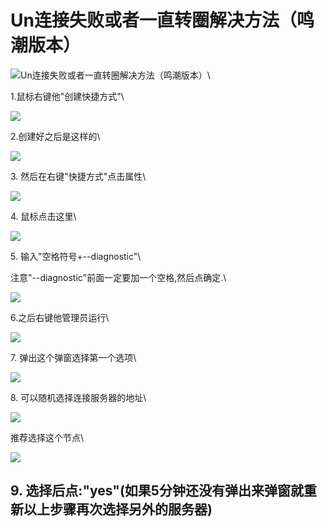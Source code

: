 # Un连接失败或者一直转圈解决方法（鸣潮版本）

![](https://tc-cdn.flowus.cn/oss/9967c7e3-3fd5-44a4-ae01-e5e209c2334b/UN.png?time=1723194900\&token=1fab59f9b633eff691ef05aaa1e04fe05e1e99a1dc135111763c58be6040e3e3\&role=sharePaid\&x-oss-process=image/resize,w\_256/quality,q\_80/)Un连接失败或者一直转圈解决方法（鸣潮版本）\


1.鼠标右键他"创建快捷方式"\



![](https://tc-cdn.flowus.cn/oss/15d0bb9d-2043-41f4-b2fe-d4ab873e9778/%E6%9C%AA%E5%91%BD%E5%90%8D%E6%96%87%E4%BB%B6.png?time=1723194900\&token=06c21161fb850b84d795c7dbebe5367ab74e8766c005b560b25c98056be4f583\&role=sharePaid)

2.创建好之后是这样的\



![](https://tc-cdn.flowus.cn/oss/a0a666e8-6521-48ae-b21c-7b93e5c294bc/%E6%9C%AA%E5%91%BD%E5%90%8D%E6%96%87%E4%BB%B6.png?time=1723194900\&token=a0f6de8ade82dfe5d186993f068a73affc8369a44d0412a6af27baf74d14403f\&role=sharePaid)

3\.  然后在右键"快捷方式"点击属性\



![](https://tc-cdn.flowus.cn/oss/9372fd4c-e278-46a2-a91e-55e17b962f1d/%E6%9C%AA%E5%91%BD%E5%90%8D%E6%96%87%E4%BB%B6.png?time=1723194900\&token=ac2b64b2cdc58cf9527fbf01b9a57c4d3744355f11817ffa910abc840f05fb13\&role=sharePaid)

4\.  鼠标点击这里\



![](https://tc-cdn.flowus.cn/oss/98d41318-6ec5-4d06-8a3c-91cfec279636/%E6%9C%AA%E5%91%BD%E5%90%8D%E6%96%87%E4%BB%B6.png?time=1723194900\&token=3c96f9585e370deacbd3d4a71b5f9d7a32cdee7ffd1d548f892eca58a07937fc\&role=sharePaid)

5\.  输入"空格符号+--diagnostic"\



注意"--diagnostic"前面一定要加一个空格,然后点确定.\



![](https://tc-cdn.flowus.cn/oss/cf779b8d-ee2d-4ae3-9e54-ef36ba83798f/%E6%9C%AA%E5%91%BD%E5%90%8D%E6%96%87%E4%BB%B6.png?time=1723194900\&token=c5d626b3a7853b6bb9362ad9b6009fbfd54c660e245b56fc566e556f21bfb4d1\&role=sharePaid)

6.之后右键他管理员运行\



![](https://tc-cdn.flowus.cn/oss/8f615a27-377f-4253-bc13-d5548a7ae93e/%E6%9C%AA%E5%91%BD%E5%90%8D%E6%96%87%E4%BB%B6.png?time=1723194900\&token=ee9b5b9e53de22584237bef22e494610b45d893e6eee30dc51be5086b1adb008\&role=sharePaid)

7\.  弹出这个弹窗选择第一个选项\



![](https://tc-cdn.flowus.cn/oss/8f51ce65-f669-4064-8223-0a81f4966773/%E6%9C%AA%E5%91%BD%E5%90%8D%E6%96%87%E4%BB%B6.png?time=1723194900\&token=dbcfa121766ed4e455e7b396e705e10f278a197fe37ad00e3809ec13ab42de54\&role=sharePaid)

8\.  可以随机选择连接服务器的地址\



![](https://tc-cdn.flowus.cn/oss/f2d0a804-28ab-4c0c-b1b0-8795846f7f34/%E6%9C%AA%E5%91%BD%E5%90%8D%E6%96%87%E4%BB%B6.png?time=1723194900\&token=010fb4ffb8c2f67a780b9a13f33f48a62285d46135aa6fe5063cf96b86146fb9\&role=sharePaid)

推荐选择这个节点\



![](https://tc-cdn.flowus.cn/oss/0d24a2f2-d3b8-4e87-827c-a541cc5b8fc4/image.png?time=1723194900\&token=3074085d0a3c3cc0bfe67edc2b402980cb8fb2c55375baa6b1456278aba37b15\&role=sharePaid)

## 9.  选择后点:"yes"(如果5分钟还没有弹出来弹窗就重新以上步骤再次选择另外的服务器)
